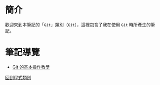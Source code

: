 # 簡介
歡迎來到本筆記的「`Git`」類別（`Git`），這裡包含了我在使用 `Git` 時所產生的筆記。


# 筆記導覽

+ [Git 的基本操作教學](./Git%20的基本操作教學.md)



[回到程式類別](../Program.md)